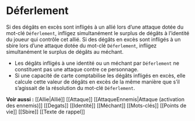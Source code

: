 # Déferlement
Si des dégâts en excès sont infligés à un allié lors d’une attaque dotée du mot-clé `Déferlement`, infligez simultanément le surplus de dégâts à l’identité du joueur qui contrôle cet allié. Si des dégâts en excès sont infligés à un sbire lors d’une attaque dotée du mot-clé `Déferlement`, infligez simultanément le surplus de dégâts au méchant.
- Les dégâts infligés à une identité ou un méchant par `Déferlement` ne constituent pas une attaque contre ce personnage.
- Si une capacité de carte comptabilise les dégâts infligés en excès, elle calcule cette valeur de dégâts en excès de la même manière que s’il s’agissait de la résolution du mot-clé `Déferlement`.

**Voir aussi :**
[[Allie|Allié]]
[[Attaque]]
[[AttaqueEnnemis|Attaque (activation des ennemis)]]
[[Degats]]
[[Identité]]
[[Méchant]]
[[Mots-clés]]
[[Points de vie]]
[[Sbire]]
[[Texte de rappel]]